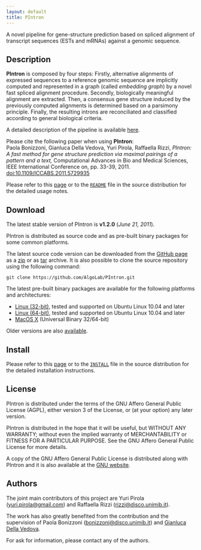 ```yaml
---
layout: default
title: PIntron
---
```


A novel pipeline for gene-structure prediction based on spliced alignment of transcript sequences (ESTs and mRNAs) against a genomic sequence.

## Description

**PIntron** is composed by four steps:
Firstly, alternative alignments of expressed sequences to a reference
genomic sequence are implicitly computed and represented in a graph
(called *embedding graph*) by a novel fast spliced alignment procedure.
Secondly, biologically meaningful alignment are extracted.
Then, a consensus gene structure induced by the previously computed
alignments is determined based on a parsimony principle.
Finally, the resulting introns are reconciliated and classified
according to general biological criteria.

A detailed description of the pipeline is available
[here](http://arxiv.org/abs/1005.1514).

Please cite the following paper when using **PIntron**:   
Paola Bonizzoni, Gianluca Della Vedova, Yuri Pirola, Raffaella Rizzi,
*PIntron: A fast method for gene structure prediction via maximal
pairings of a pattern and a text,* Computational Advances in Bio and
Medical Sciences, IEEE International Conference on, pp. 33-39, 2011.   
[doi:10.1109/ICCABS.2011.5729935](http://dx.doi.org/10.1109/ICCABS.2011.5729935)

Please refer to this [page](usage.html) or to the
[`README`](https://github.com/AlgoLab/PIntron/blob/master/dist-docs/README.md)
file in the source distribution for the detailed usage notes.


## Download

The latest stable version of PIntron is **v1.2.0** (*June 21, 2011*).

PIntron is distributed as source code and as pre-built binary packages for some common platforms.

The latest source code version can be downloaded from the [GitHub page](https://github.com/AlgoLab/PIntron) as a [zip](https://github.com/AlgoLab/PIntron/zipball/master) or as [tar](https://github.com/AlgoLab/PIntron/tarball/master) archive.
It is also possible to clone the source repository using the following command:

    git clone https://github.com/AlgoLab/PIntron.git


The latest pre-built binary packages are available for the following platforms and architectures:

* [Linux (32-bit)](http://www.algolab.eu/datasets/PIntron/binaries/pintron-latest-Linux-32bit.tar.gz), tested and supported on Ubuntu Linux 10.04 and later
* [Linux (64-bit)](http://www.algolab.eu/datasets/PIntron/binaries/pintron-latest-Linux-64bit.tar.gz), tested and supported on Ubuntu Linux 10.04 and later
* [MacOS X](http://www.algolab.eu/datasets/PIntron/binaries/pintron-latest-MacOS.tar.gz) (Universal Binary 32/64-bit)


Older versions are also [available](http://www.algolab.eu/datasets/?dir=./PIntron/binaries).


## Install

Please refer to this [page](install.html) or to the
[`INSTALL`](https://github.com/AlgoLab/PIntron/blob/master/dist-docs/INSTALL.md)
file in the source distribution for the detailed installation instructions.


## License

PIntron is distributed under the terms of the GNU Affero General Public
License (AGPL), either version 3 of the License, or (at your option) any
later version.

PIntron is distributed in the hope that it will be useful, but WITHOUT
ANY WARRANTY; without even the implied warranty of MERCHANTABILITY or
FITNESS FOR A PARTICULAR PURPOSE.  See the GNU Affero General Public
License for more details.

A copy of the GNU Affero General Public License is distributed along
with PIntron and it is also available at the
[GNU website](http://www.gnu.org/licenses/).


## Authors

The joint main contributors of this project are Yuri Pirola
(<yuri.pirola@gmail.com>) and Raffaella Rizzi (<rizzi@disco.unimib.it>).

The work has also greatly benefited from the contribution and the
supervision of Paola Bonizzoni (<bonizzoni@disco.unimib.it>) and
[Gianluca Della Vedova](http://gianluca.dellavedova.org).

For ask for information, please contact any of the authors.
